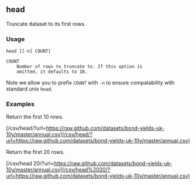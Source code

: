 ## head

Truncate dataset to its first rows.

### Usage

    head [[-n] COUNT]

    COUNT
        Number of rows to truncate to. If this option is
        omitted, it defaults to 10.

Note we allow you to prefix `COUNT` with `-n` to ensure compatability with standard unix `head`.

### Examples

Return the first 10 rows.

[/csv/head/?url=https://raw.github.com/datasets/bond-yields-uk-10y/master/annual.csv](/csv/head/?url=https://raw.github.com/datasets/bond-yields-uk-10y/master/annual.csv)

Return the first 20 rows.

[/csv/head 20/?url=https://raw.github.com/datasets/bond-yields-uk-10y/master/annual.csv](/csv/head%2020/?url=https://raw.github.com/datasets/bond-yields-uk-10y/master/annual.csv)

